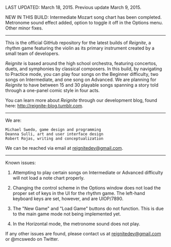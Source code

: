 LAST UPDATED: March 18, 2015. Previous update March 9, 2015.

NEW IN THIS BUILD:
Intermediate Mozart song chart has been completed. Metronome sound effect added, option to toggle it off in the Options menu. Other minor fixes.

-----

This is the official GitHub repository for the latest builds of _Reignite_, a rhythm game featuring the violin as its primary instrument created by a small team of developers. 

_Reignite_ is based around the high school orchestra, featuring concertos, duets, and symphonies by classical composers. In this build, by navigating to Practice mode, you can play four songs on the Beginner difficulty, two songs on Intermediate, and one song on Advanced. We are planning for _Reignite_ to have between 15 and 30 playable songs spanning a story told through a one-panel comic style in four acts.

You can learn more about _Reignite_ through our development blog, found here: http://reignite-blog.tumblr.com.

-----

We are:

```
Michael Swedo, game design and programming
Deanna Sulli, art and user interface design
Robert Rojas, writing and conceptualization
```

We can be reached via email at reignitedev@gmail.com.

-----

Known issues:

1. Attempting to play certain songs on Intermediate or Advanced difficulty will not load a note chart properly.
    
2. Changing the control scheme in the Options window does not load the proper set of keys in the UI for the rhythm game. The left-hand keyboard keys are set, however, and are UIOP/7890.
    
3. The "New Game" and "Load Game" buttons do not function. This is due to the main game mode not being implemented yet.

4. In the Horizontal mode, the metronome sound does not play.

If any other issues are found, please contact us at reignitedev@gmail.com or @mcswedo on Twitter.